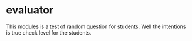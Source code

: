 # evaluator
This modules is a test of random question for students. Well the intentions is true check level for the students.
